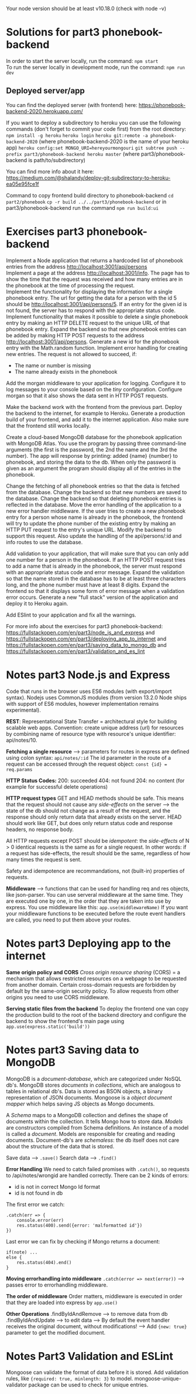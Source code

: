 Your node version should be at least v10.18.0 (check with node -v)

# Solutions for part3 phonebook-backend

In order to start the server locally, run the command: `npm start`<br>
To run the server locally in development mode, run the command: `npm run dev`

## Deployed server/app

You can find the deployed server (with frontend) here: <https://phonebook-backend-2020.herokuapp.com/>

If you want to deploy a subdirectory to heroku you can use the following commands (don't forget to commit your code first) from the root directory: `npm install -g heroku` `heroku login` `heroku git:remote -a phonebook-backend-2020` (where phonebook-backend-2020 is the name of your heroku app) `heroku config:set MONGO_URI=hereyourmongouri` `git subtree push --prefix part3/phonebook-backend heroku master` (where part3/phonebook-backend is path/to/subdirectory)

You can find more info about it here: <https://medium.com/@shalandy/deploy-git-subdirectory-to-heroku-ea05e95fce1f>

Command to copy frontend build directory to phonebook-backend `cd part2/phonebook` `cp -r build ../../part3/phonebook-backend` or in part3/phonebook-backend run the command `npm run build:ui`

# Exercises part3 phonebook-backend

Implement a Node application that returns a hardcoded list of phonebook entries from the address <http://localhost:3001/api/persons><br>
Implement a page at the address <http://localhost:3001/info>. The page has to show the time that the request was received and how many entries are in the phonebook at the time of processing the request.<br>
Implement the functionality for displaying the information for a single phonebook entry. The url for getting the data for a person with the id 5 should be <http://localhost:3001/api/persons/5>. If an entry for the given id is not found, the server has to respond with the appropriate status code.<br>
Implement functionality that makes it possible to delete a single phonebook entry by making an HTTP DELETE request to the unique URL of that phonebook entry. Expand the backend so that new phonebook entries can be added by making HTTP POST requests to the address <http://localhost:3001/api/persons>. Generate a new id for the phonebook entry with the Math.random function. Implement error handling for creating new entries. The request is not allowed to succeed, if:

- The name or number is missing
- The name already exists in the phonebook

Add the morgan middleware to your application for logging. Configure it to log messages to your console based on the _tiny_ configuration. Configure morgan so that it also shows the data sent in HTTP POST requests.

Make the backend work with the frontend from the previous part. Deploy the backend to the internet, for example to Heroku. Generate a production build of your frontend, and add it to the internet application. Also make sure that the frontend still works locally.

Create a cloud-based MongoDB database for the phonebook application with MongoDB Atlas. You use the program by passing three command-line arguments (the first is the password, the 2nd the name and the 3rd the number). The app will response by printing: added {name} {number} to phonebook, and storing the data to the db. When only the password is given as an argument the program should display all of the entries in the phonebook.

Change the fetching of all phonebook entries so that the data is fetched from the database. Change the backend so that new numbers are saved to the database. Change the backend so that deleting phonebook entries is reflected in the database. Move the error handling of the application to a new error handler middleware. If the user tries to create a new phonebook entry for a person whose name is already in the phonebook, the frontend will try to update the phone number of the existing entry by making an HTTP PUT request to the entry's unique URL. Modify the backend to support this request. Also update the handling of the api/persons/:id and info routes to use the database.

Add validation to your application, that will make sure that you can only add one number for a person in the phonebook. If an HTTP POST request tries to add a name that is already in the phonebook, the server must respond with an appropriate status code and error message. Expand the validation so that the name stored in the database has to be at least three characters long, and the phone number must have at least 8 digits. Expand the frontend so that it displays some form of error message when a validation error occurs. Generate a new "full stack" version of the application and deploy it to Heroku again.

Add ESlint to your application and fix all the warnings.

For more info about the exercises for part3 phonebook-backend: <https://fullstackopen.com/en/part3/node_js_and_express> and <https://fullstackopen.com/en/part3/deploying_app_to_internet> and <https://fullstackopen.com/en/part3/saving_data_to_mongo_db> and <https://fullstackopen.com/en/part3/validation_and_es_lint>

# Notes part3 Node.js and Express

Code that runs in the browser uses ES6 modules (with export/import syntax). Nodejs uses CommonJS modules (from version 13.2.0 Node ships with support of ES6 modules, however implementation remains experimental).

**REST**: Representational State Transfer = architectural style for building scalable web apps. Convention: create unique address (url) for resources by combining name of resource type with resource's unique identifier: api/notes/10.

**Fetching a single resource** --> parameters for routes in express are defined using colon syntax: `api/notes/:id` The id parameter in the route of a request can be accessed through the request object: `const {id} = req.params`

**HTTP Status Codes:** 200: succeeded 404: not found 204: no content (for example for successful delete operations)

**HTTP request types** GET and HEAD methods should be safe. This means that the request should not cause any _side-effects_ on the server --> the state of the db should not change as a result of the request, and the response should only return data that already exists on the server. HEAD should work like GET, but does only return status code and response headers, no response body.

All HTTP requests except POST should be _idempotent_: the _side-effects_ of N > 0 identical requests is the same as for a single request. In other words: if a request has side-effects, the result should be the same, regardless of how many times the request is sent.

Safety and idempotence are recommandations, not (built-in) properties of requests.

**Middleware** --> functions that can be used for handling req and res objects, like json-parser. You can use serveral middleware at the same time. They are executed one by one, in the order that they are taken into use by express. You use middleware like this: `app.use(middlewareName)` If you want your middleware functions to be executed before the route event handlers are called, you need to put them above your routes.

# Notes part3 Deploying app to the internet

**Same origin policy and CORS** _Cross origin resource sharing_ (CORS) = a mechanism that allows restricted resources on a webpage to be requested from another domain. Certain cross-domain requests are forbidden by default by the same-origin security policy. To allow requests from other origins you need to use CORS middleware.

**Serving static files from the backend** To deploy the frontend one van copy the production build to the root of the backend directory and configure the backend to show the frontend's main page using `app.use(express.static('build'))`

# Notes part3 Saving data to MongoDB

MongoDB is a _document-database_, which are categorized under NoSQL db's. MongoDB stores _documents_ in _collections_, which are analogous to tables in relational db's. Data is stored as BSON objects, a binary representation of JSON documents. Mongoose is a _object document mapper_ which helps saving JS objects as Mongo documents.

A _Schema_ maps to a MongoDB collection and defines the shape of documents within the collection. It tells Mongo how to store data. _Models_ are constructors compiled from Schema definitions. An instance of a model is called a _document_. Models are responsible for creating and reading documents. Document-db's are _schemaless_: the db itself does not care about the structure of the data that is stored.

Save data --> `.save()` Search data --> `.find()`

**Error Handling** We need to catch failed promises with `.catch()`, so requests to /api/notes/wrongid are handled correctly. There can be 2 kinds of errors:

- id is not in correct Mongo Id format
- id is not found in db

The first error we catch:

```
.catch(err => {
    console.error(err)
    res.status(400).send({error: 'malformatted id'})
})
```

Last error we can fix by checking if Mongo returns a document:

```
if(note) ...
else {
    res.status(404).end()
}
```

**Moving errorhandling into middleware** `.catch(error => next(error))` --> passes error to errorhandling middleware.

**The order of middleware** Order matters, middleware is executed in order that they are loaded into express by `app.use()`

**Other Operations** .findByIdAndRemove --> to remove data from db .findByIdAndUpdate --> to edit data --> By default the event handler receives the original document, without modifications! --> Add `{new: true}` parameter to get the modified document.

# Notes Part3 Validation and ESLint

Mongoose can validate the format of data before it is stored. Add validation rules, like `{required: true, minlength: 3}` to model. mongoose-unique-validator package can be used to check for unique entries.
